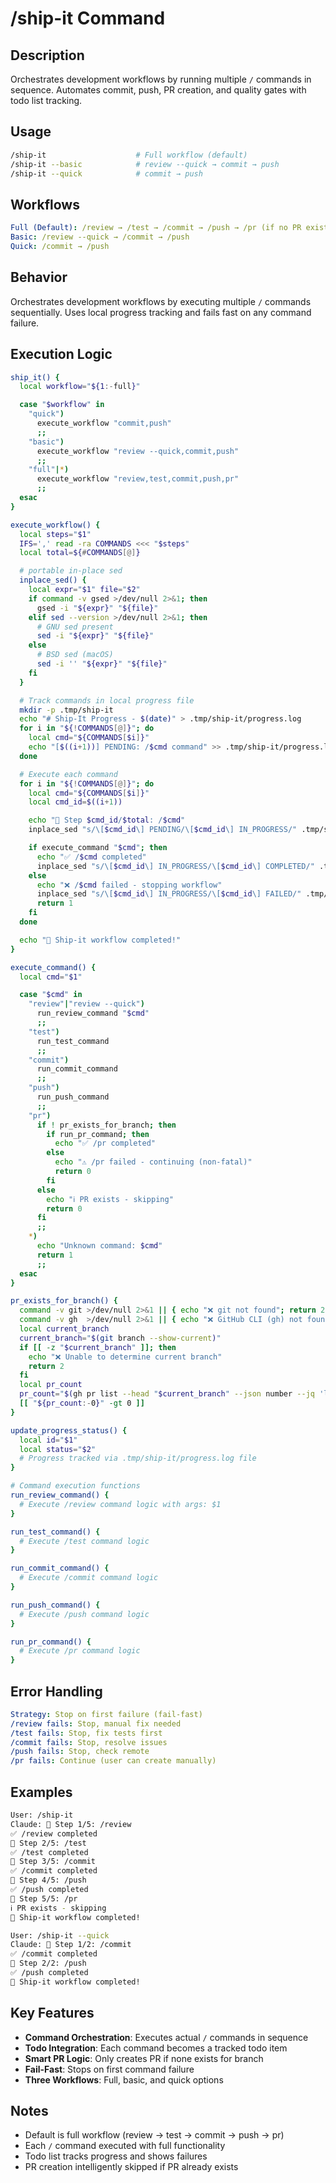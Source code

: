 # /ship-it Command

## Description

Orchestrates development workflows by running multiple `/` commands in sequence.
Automates commit, push, PR creation, and quality gates with todo list tracking.

## Usage

```bash
/ship-it                    # Full workflow (default)
/ship-it --basic            # review --quick → commit → push
/ship-it --quick            # commit → push
```

## Workflows

```yaml
Full (Default): /review → /test → /commit → /push → /pr (if no PR exists)
Basic: /review --quick → /commit → /push
Quick: /commit → /push
```

## Behavior

Orchestrates development workflows by executing multiple `/` commands sequentially.
Uses local progress tracking and fails fast on any command failure.

## Execution Logic

```bash
ship_it() {
  local workflow="${1:-full}"

  case "$workflow" in
    "quick")
      execute_workflow "commit,push"
      ;;
    "basic")
      execute_workflow "review --quick,commit,push"
      ;;
    "full"|*)
      execute_workflow "review,test,commit,push,pr"
      ;;
  esac
}

execute_workflow() {
  local steps="$1"
  IFS=',' read -ra COMMANDS <<< "$steps"
  local total=${#COMMANDS[@]}

  # portable in-place sed
  inplace_sed() {
    local expr="$1" file="$2"
    if command -v gsed >/dev/null 2>&1; then
      gsed -i "${expr}" "${file}"
    elif sed --version >/dev/null 2>&1; then
      # GNU sed present
      sed -i "${expr}" "${file}"
    else
      # BSD sed (macOS)
      sed -i '' "${expr}" "${file}"
    fi
  }

  # Track commands in local progress file
  mkdir -p .tmp/ship-it
  echo "# Ship-It Progress - $(date)" > .tmp/ship-it/progress.log
  for i in "${!COMMANDS[@]}"; do
    local cmd="${COMMANDS[$i]}"
    echo "[$((i+1))] PENDING: /$cmd command" >> .tmp/ship-it/progress.log
  done

  # Execute each command
  for i in "${!COMMANDS[@]}"; do
    local cmd="${COMMANDS[$i]}"
    local cmd_id=$((i+1))

    echo "🚀 Step $cmd_id/$total: /$cmd"
    inplace_sed "s/\[$cmd_id\] PENDING/\[$cmd_id\] IN_PROGRESS/" .tmp/ship-it/progress.log

    if execute_command "$cmd"; then
      echo "✅ /$cmd completed"
      inplace_sed "s/\[$cmd_id\] IN_PROGRESS/\[$cmd_id\] COMPLETED/" .tmp/ship-it/progress.log
    else
      echo "❌ /$cmd failed - stopping workflow"
      inplace_sed "s/\[$cmd_id\] IN_PROGRESS/\[$cmd_id\] FAILED/" .tmp/ship-it/progress.log
      return 1
    fi
  done

  echo "🎉 Ship-it workflow completed!"
}

execute_command() {
  local cmd="$1"

  case "$cmd" in
    "review"|"review --quick")
      run_review_command "$cmd"
      ;;
    "test")
      run_test_command
      ;;
    "commit")
      run_commit_command
      ;;
    "push")
      run_push_command
      ;;
    "pr")
      if ! pr_exists_for_branch; then
        if run_pr_command; then
          echo "✅ /pr completed"
        else
          echo "⚠️ /pr failed - continuing (non-fatal)"
          return 0
        fi
      else
        echo "ℹ️ PR exists - skipping"
        return 0
      fi
      ;;
    *)
      echo "Unknown command: $cmd"
      return 1
      ;;
  esac
}

pr_exists_for_branch() {
  command -v git >/dev/null 2>&1 || { echo "❌ git not found"; return 2; }
  command -v gh  >/dev/null 2>&1 || { echo "❌ GitHub CLI (gh) not found"; return 2; }
  local current_branch
  current_branch="$(git branch --show-current)"
  if [[ -z "$current_branch" ]]; then
    echo "❌ Unable to determine current branch"
    return 2
  fi
  local pr_count
  pr_count="$(gh pr list --head "$current_branch" --json number --jq 'length' 2>/dev/null || echo 0)"
  [[ "${pr_count:-0}" -gt 0 ]]
}

update_progress_status() {
  local id="$1"
  local status="$2"
  # Progress tracked via .tmp/ship-it/progress.log file
}

# Command execution functions
run_review_command() {
  # Execute /review command logic with args: $1
}

run_test_command() {
  # Execute /test command logic
}

run_commit_command() {
  # Execute /commit command logic
}

run_push_command() {
  # Execute /push command logic
}

run_pr_command() {
  # Execute /pr command logic
}
```

## Error Handling

```yaml
Strategy: Stop on first failure (fail-fast)
/review fails: Stop, manual fix needed
/test fails: Stop, fix tests first
/commit fails: Stop, resolve issues
/push fails: Stop, check remote
/pr fails: Continue (user can create manually)
```

## Examples

```bash
User: /ship-it
Claude: 🚀 Step 1/5: /review
✅ /review completed
🚀 Step 2/5: /test
✅ /test completed
🚀 Step 3/5: /commit
✅ /commit completed
🚀 Step 4/5: /push
✅ /push completed
🚀 Step 5/5: /pr
ℹ️ PR exists - skipping
🎉 Ship-it workflow completed!

User: /ship-it --quick
Claude: 🚀 Step 1/2: /commit
✅ /commit completed
🚀 Step 2/2: /push
✅ /push completed
🎉 Ship-it workflow completed!
```

## Key Features

- **Command Orchestration**: Executes actual `/` commands in sequence
- **Todo Integration**: Each command becomes a tracked todo item
- **Smart PR Logic**: Only creates PR if none exists for branch
- **Fail-Fast**: Stops on first command failure
- **Three Workflows**: Full, basic, and quick options

## Notes

- Default is full workflow (review → test → commit → push → pr)
- Each `/` command executed with full functionality
- Todo list tracks progress and shows failures
- PR creation intelligently skipped if PR already exists
